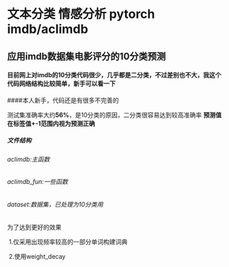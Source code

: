 # 文本分类 情感分析 pytorch imdb/aclimdb

## 应用imdb数据集电影评分的10分类预测

#### 目前网上对imdb的10分类代码很少，几乎都是二分类，不过差别也不大，我这个代码网络结构比较简单，新手可以看一下

####本人新手，代码还是有很多不完善的

测试集准确率大约**56%**，是10分类的原因，二分类很容易达到较高准确率
**预测值在标签值+-1范围内视为预测正确**

##### 文件结构

###### aclimdb:主函数

###### aclimdb_fun:一些函数

###### dataset:数据集，已处理为10分类用



为了达到更好的效果

​	1.仅采用出现频率较高的一部分单词构建词典

​	2.使用weight_decay







